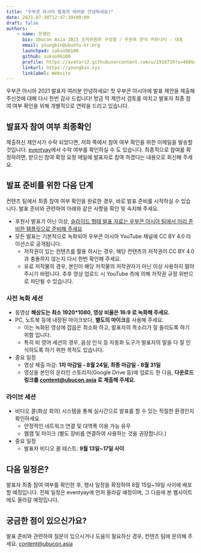```yaml
---
title: "우부콘 아시아 발표자 여러분 안녕하세요!"
date: 2021-07-30T12:47:39+09:00
draft: false
authors:
    - name: 한영빈
      bio: Ubucon Asia 2021 조직위원회 구성원 / 우분투 한국 커뮤니티 - 대표
      email: youngbin@ubuntu-kr.org
      launchpad: sukso96100
      github: sukso96100
      profile: https://avatars2.githubusercontent.com/u/1916739?s=460&v=4
      linkurl: https://youngbin.xyz
      linklabel: Website
---
```


우부콘 아시아 2021 발표자 여러분 안녕하세요!
첫 우부콘 아시아에 발표 제안을 제출해 주신것에 대해 다시 한번 감사 드립니다!
방금 막 제안서 검토를 마치고 발표자 최종 참여 여부 확인을 위해 개별적으로 연락을 드리고 있습니다.

## 발표자 참여 여부 최종확인
제출하신 제안서가 수락 되었다면, 저희 쪽에서 참여 여부 확인을 위한 이메일을 발송할 것입니다.
[eventyay](https://eventyay.com/my-sessions)에서 수락 여부를 확인하실 수 도 있습니다.
최종적으로 참여를 확정하려면, 받으신 참여 확정 요청 메일에 발표자로 참여 하겠다는 내용으로 회신해 주세요.

## 발표 준비를 위한 다음 단계
컨텐츠 팀에서 최종 참여 여부 확인을 완료한 경우, 바로 발표 준비를 시작하실 수 있습니다.
발표 준비와 관련하여 아래와 같은 사항을 확인 및 숙지해 주세요. 

- 후원사 발표가 아닌 이상, [슬라이드 형태 발표 자료는 우부콘 아시아 팀에서 미리 준비한 템플릿으로 준비해 주세요](https://github.com/ubucon-asia/2021-slide-template)
- 모든 발표는 기본적으로 녹화되어 우부콘 아시아 YouTube 채널에 CC BY 4.0 라이선스로 공개됩니다.
  - 저작권이 있는 컨텐츠를 활용 하시는 경우, 해당 컨텐츠의 저작권이 CC BY 4.0과 충돌하지 않는지 다시 한번 확인해 주세요.
  - 유료 저작물의 경우, 본인이 해당 저작물의 저작권자가 아닌 이상 사용하지 말아 주시기 바랍니다. 추후 영상 업로드 시 YouTube 측에 의해 저작권 규정 위반으로 차단될 수 있습니다.

### 사전 녹화 세션
- 동영상 **해상도는 최소 1920*1080, 영상 비율은 16:9 로 녹화해 주세요.**
- PC, 노트북 등에 내장된 마이크보다, **별도의 마이크**를 사용해 주세요.
  - 이는 녹화된 영상에 잡읍은 최소화 하고, 발표자의 목소리가 잘 들리도록 하기 위함 입니다.
  - 특히 비 영어 세션의 경우, 음성 인식 등 자동화 도구가 발표자의 말을 다 잘 인식하도록 하기 위한 목적도 있습니다. 
- 중요 일정
  - 영상 제출 마감: **1차 마감일 - 8월 24일, 최종 마감일 - 8월 31일**
  - 영상을 본인의 온라인 스토리지(Google Drive 등)에 업로드 한 다음, **다운로드 링크를 content@ubucon.asia 로 제출해 주세요.**

### 라이브 세션
- 비디오 콜(화상 회의) 시스템을 통해 실시간으로 발표를 할 수 있는 적절한 환경인지 확인하세요.
  - 안정적인 네트워크 연결 및 대역폭 이용 가능 유무
  - 웹캠 및 마이크 (별도 장비를 연결하여 사용하는 것을 권장합니다.)
- 중요 일정
  - 발표자 비디오 콜 테스트: **9월 13일~17일 사이**

## 다음 일정은?
발표자 최종 참여 여부를 확인한 후, 행사 일정을 확정하여 8월 15일~19일 사이에 배포할 예정입니다.
전체 일정은 eventyay에 먼저 올라갈 예정이며, 그 다음에 본 웹사이트에도 올라갈 예정입니다.

## 궁금한 점이 있으신가요?
발표 준비와 관련하여 질문이 있으시거나 도움이 필요하신 경우, 컨텐츠 팀에 문의해 주세요. content@ubucon.asia
